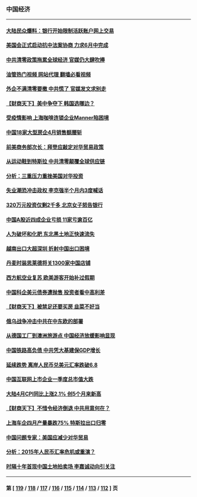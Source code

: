 ### 中国经济
---
#### [大陆民众爆料：银行开始限制活跃账户网上交易](../../pages/ncid283/n13737789.md?05160045) 
#### [美国会正式启动抗中法案协商 力求6月中完成](../../pages/ncid283/n13737740.md?05160045) 
#### [中共清零政策拖累全球经济 官媒仍大肆吹捧](../../pages/ncid283/n13737257.md?05160045) 
#### [油管热门视频 网站代理 翻墙必看视频](http://209.222.30.114:81/youtube.html?05160045)
#### [外企不满清零要撤 中共慌了 官媒发文求别走](../../pages/ncid283/n13737067.md?05160045) 
#### [【财商天下】美中争夺下 韩国选哪边？](../../pages/ncid283/n13736981.md?05160045) 
#### [受疫情影响 上海咖啡连锁企业Manner陷困境](../../pages/ncid283/n13737070.md?05160045) 
#### [中国18家大型房企4月销售额腰斩](../../pages/ncid283/n13737051.md?05160045) 
#### [前美商务部次长：拜登应敲定对华贸易政策](../../pages/ncid283/n13736985.md?05160045) 
#### [从运动鞋到特斯拉 中共清零颠覆全球供应链](../../pages/ncid283/n13736996.md?05160045) 
#### [分析：三重压力重挫美国对华投资](../../pages/ncid283/n13731653.md?05160045) 
#### [失业潮恐冲击政权 李克强半个月内3度喊话](../../pages/ncid283/n13736842.md?05160045) 
#### [320万元投资仅剩2千多 北京女子怒告银行](../../pages/ncid283/n13736856.md?05160045) 
#### [中国A股近四成企业亏损 11家亏逾百亿](../../pages/ncid283/n13736511.md?05160045) 
#### [人为破坏和化肥 东北黑土地正快速流失](../../pages/ncid283/n13736483.md?05160045) 
#### [越南出口大超深圳 折射中国出口困境](../../pages/ncid283/n13736418.md?05160045) 
#### [丹麦时装思莱德将关1300家中国店铺](../../pages/ncid283/n13736064.md?05160045) 
#### [西方航空业复苏 欧美游客开始补过假期](../../pages/ncid283/n13735890.md?05160045) 
#### [中国科企美元债券遭抛售 投资者看中高利差](../../pages/ncid283/n13735182.md?05160045) 
#### [【财商天下】被禁足还要买房 韭菜不好当](../../pages/ncid283/n13734833.md?05160045) 
#### [俄乌战争冲击中共在中东欧的部署](../../pages/ncid283/n13734903.md?05160045) 
#### [从德国工厂到澳洲旅游点 中国经济放缓影响显现](../../pages/ncid283/n13734773.md?05160045) 
#### [中国铁路高负债 中共凭大基建保GDP增长](../../pages/ncid283/n13734868.md?05160045) 
#### [延续跌势 离岸人民币兑美元汇率跌破6.8](../../pages/ncid283/n13734230.md?05160045) 
#### [中国互联网上市企业一季度总市值大跌](../../pages/ncid283/n13734337.md?05160045) 
#### [大陆4月CPI同比上涨2.1% 创5个月来新高](../../pages/ncid283/n13733961.md?05160045) 
#### [【财商天下】不惜令经济倒退 中共用意何在？](../../pages/ncid283/n13733588.md?05160045) 
#### [上海车企四月产量暴跌75% 特斯拉出口归零](../../pages/ncid283/n13733278.md?05160045) 
#### [中国问题专家：美国应减少对华贸易](../../pages/ncid283/n13733444.md?05160045) 
#### [分析：2015年人民币汇率危机或重演？](../../pages/ncid283/n13733648.md?05160045) 
#### [时隔十年首现中国土地拍卖场 李嘉诚动向引关注](../../pages/ncid283/n13733574.md?05160045) 

---
#### 第 [ [119](./119.md?05160045) / [118](./118.md?05160045) / [117](./117.md?05160045) / [116](./116.md?05160045) / [115](./115.md?05160045) / [114](./114.md?05160045) / [113](./113.md?05160045) / [112](./112.md?05160045) ] 页

